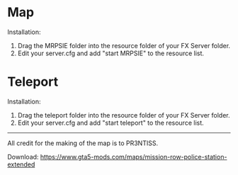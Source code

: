 # Map
Installation:
1. Drag the MRPSIE folder into the resource folder of your FX Server folder.
2. Edit your server.cfg and add "start MRPSIE" to the resource list.

# Teleport

Installation:
1. Drag the teleport folder into the resource folder of your FX Server folder.
2. Edit your server.cfg and add "start teleport" to the resource list.
____________________
All credit for the making of the map is to PR3NTISS.



Download: https://www.gta5-mods.com/maps/mission-row-police-station-extended
